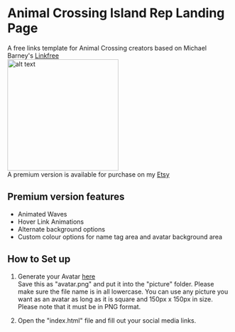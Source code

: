 # Animal Crossing Island Rep Landing Page

A free links template for Animal Crossing creators based on Michael Barney's [Linkfree](https://michaelbarney.github.io/LinkFree)  
<img src="https://i.imgur.com/0BKeklk.png" alt="alt text" width="250px">  
A premium version is available for purchase on my [Etsy](https://www.etsy.com/ca/shop/SeafoamMartini?section_id=28841823)

## Premium version features
- Animated Waves
- Hover Link Animations
- Alternate background options
- Custom colour options for name tag area and avatar background area

## How to Set up

1. Generate your Avatar [here](https://meiker.io/play/11341/online.html)  
   Save this as "avatar.png" and put it into the "picture" folder. Please make sure the file name is in all lowercase.
   You can use any picture you want as an avatar as long as it is square and 150px x 150px in size. Please note that it must be in PNG format.

2. Open the "index.html" file and fill out your social media links.
